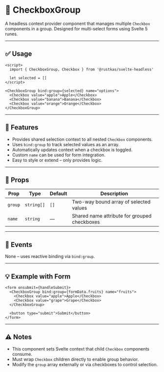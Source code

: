 # 🧩 CheckboxGroup

A headless context provider component that manages multiple `Checkbox` components in a group. Designed for multi-select forms using Svelte 5 runes.

---

## ✅ Usage

```svelte
<script>
  import { CheckboxGroup, Checkbox } from '@rustkas/svelte-headless'

  let selected = []
</script>

<CheckboxGroup bind:group={selected} name="options">
  <Checkbox value="apple">Apple</Checkbox>
  <Checkbox value="banana">Banana</Checkbox>
  <Checkbox value="orange">Orange</Checkbox>
</CheckboxGroup>
```

---

## 🧠 Features

- Provides shared selection context to all nested `Checkbox` components.
- Uses `bind:group` to track selected values as an array.
- Automatically updates context when a checkbox is toggled.
- Custom `name` can be used for form integration.
- Easy to style or extend – only provides logic.

---

## 🔧 Props

| Prop    | Type              | Default | Description                                 |
|---------|-------------------|---------|---------------------------------------------|
| `group` | `string[]`        | `[]`    | Two-way bound array of selected values      |
| `name`  | `string`          | —       | Shared name attribute for grouped checkboxes|

---

## 📌 Events

None – uses reactive binding via `bind:group`.

---

## 💡 Example with Form

```svelte
<form onsubmit={handleSubmit}>
  <CheckboxGroup bind:group={formData.fruits} name="fruits">
    <Checkbox value="apple">Apple</Checkbox>
    <Checkbox value="grape">Grape</Checkbox>
  </CheckboxGroup>

  <button type="submit">Submit</button>
</form>
```

---

## ⚠️ Notes

- This component sets Svelte context that child `Checkbox` components consume.
- Must wrap `Checkbox` children directly to enable group behavior.
- Modify the `group` array externally or via checkboxes to control selection.

